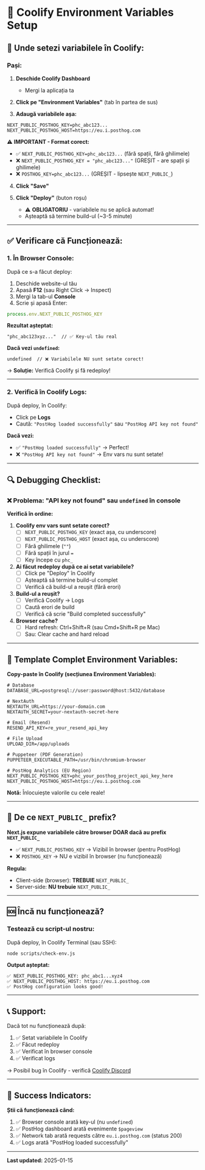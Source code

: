 # 🔧 Coolify Environment Variables Setup

## 📍 Unde setezi variabilele în Coolify:

### **Pași:**

1. **Deschide Coolify Dashboard**
   - Mergi la aplicația ta

2. **Click pe "Environment Variables"** (tab în partea de sus)

3. **Adaugă variabilele așa:**

```
NEXT_PUBLIC_POSTHOG_KEY=phc_abc123...
NEXT_PUBLIC_POSTHOG_HOST=https://eu.i.posthog.com
```

⚠️ **IMPORTANT - Format corect:**
- ✅ `NEXT_PUBLIC_POSTHOG_KEY=phc_abc123...` (fără spații, fără ghilimele)
- ❌ `NEXT_PUBLIC_POSTHOG_KEY = "phc_abc123..."` (GREȘIT - are spații și ghilimele)
- ❌ `POSTHOG_KEY=phc_abc123...` (GREȘIT - lipsește `NEXT_PUBLIC_`)

4. **Click "Save"**

5. **Click "Deploy"** (buton roșu)
   - ⚠️ **OBLIGATORIU** - variabilele nu se aplică automat!
   - Așteaptă să termine build-ul (~3-5 minute)

---

## ✅ Verificare că Funcționează:

### **1. În Browser Console:**

După ce s-a făcut deploy:

1. Deschide website-ul tău
2. Apasă **F12** (sau Right Click → Inspect)
3. Mergi la tab-ul **Console**
4. Scrie și apasă Enter:

```javascript
process.env.NEXT_PUBLIC_POSTHOG_KEY
```

**Rezultat așteptat:**
```
"phc_abc123xyz..."  // ✅ Key-ul tău real
```

**Dacă vezi `undefined`:**
```
undefined  // ❌ Variabilele NU sunt setate corect!
```

→ **Soluție:** Verifică Coolify și fă redeploy!

---

### **2. Verifică în Coolify Logs:**

După deploy, în Coolify:
- Click pe **Logs**
- Caută: `"PostHog loaded successfully"` sau `"PostHog API key not found"`

**Dacă vezi:**
- ✅ `"PostHog loaded successfully"` → Perfect!
- ❌ `"PostHog API key not found"` → Env vars nu sunt setate!

---

## 🔍 Debugging Checklist:

### ❌ **Problema:** "API key not found" sau `undefined` în console

**Verifică în ordine:**

1. **Coolify env vars sunt setate corect?**
   - [ ] `NEXT_PUBLIC_POSTHOG_KEY` (exact așa, cu underscore)
   - [ ] `NEXT_PUBLIC_POSTHOG_HOST` (exact așa, cu underscore)
   - [ ] Fără ghilimele (`""`)
   - [ ] Fără spații în jurul `=`
   - [ ] Key începe cu `phc_`

2. **Ai făcut redeploy după ce ai setat variabilele?**
   - [ ] Click pe "Deploy" în Coolify
   - [ ] Așteaptă să termine build-ul complet
   - [ ] Verifică că build-ul a reușit (fără erori)

3. **Build-ul a reușit?**
   - [ ] Verifică Coolify → Logs
   - [ ] Caută erori de build
   - [ ] Verifică că scrie "Build completed successfully"

4. **Browser cache?**
   - [ ] Hard refresh: Ctrl+Shift+R (sau Cmd+Shift+R pe Mac)
   - [ ] Sau: Clear cache and hard reload

---

## 📝 Template Complet Environment Variables:

**Copy-paste în Coolify (secțiunea Environment Variables):**

```env
# Database
DATABASE_URL=postgresql://user:password@host:5432/database

# NextAuth
NEXTAUTH_URL=https://your-domain.com
NEXTAUTH_SECRET=your-nextauth-secret-here

# Email (Resend)
RESEND_API_KEY=re_your_resend_api_key

# File Upload
UPLOAD_DIR=/app/uploads

# Puppeteer (PDF Generation)
PUPPETEER_EXECUTABLE_PATH=/usr/bin/chromium-browser

# PostHog Analytics (EU Region)
NEXT_PUBLIC_POSTHOG_KEY=phc_your_posthog_project_api_key_here
NEXT_PUBLIC_POSTHOG_HOST=https://eu.i.posthog.com
```

**Notă:** Înlocuiește valorile cu cele reale!

---

## 🎯 De ce `NEXT_PUBLIC_` prefix?

**Next.js expune variabilele către browser DOAR dacă au prefix `NEXT_PUBLIC_`**

- ✅ `NEXT_PUBLIC_POSTHOG_KEY` → Vizibil în browser (pentru PostHog)
- ❌ `POSTHOG_KEY` → NU e vizibil în browser (nu funcționează)

**Regula:**
- Client-side (browser): **TREBUIE** `NEXT_PUBLIC_`
- Server-side: **NU trebuie** `NEXT_PUBLIC_`

---

## 🆘 Încă nu funcționează?

### **Testează cu script-ul nostru:**

După deploy, în Coolify Terminal (sau SSH):

```bash
node scripts/check-env.js
```

**Output așteptat:**
```
✅ NEXT_PUBLIC_POSTHOG_KEY: phc_abc1...xyz4
✅ NEXT_PUBLIC_POSTHOG_HOST: https://eu.i.posthog.com
✅ PostHog configuration looks good!
```

---

## 📞 Support:

Dacă tot nu funcționează după:
1. ✅ Setat variabilele în Coolify
2. ✅ Făcut redeploy
3. ✅ Verificat în browser console
4. ✅ Verificat logs

→ Posibil bug în Coolify - verifică [Coolify Discord](https://coolify.io/discord)

---

## 🎉 Success Indicators:

**Știi că funcționează când:**
1. ✅ Browser console arată key-ul (nu `undefined`)
2. ✅ PostHog dashboard arată evenimente `$pageview`
3. ✅ Network tab arată requests către `eu.i.posthog.com` (status 200)
4. ✅ Logs arată "PostHog loaded successfully"

---

**Last updated:** 2025-01-15

